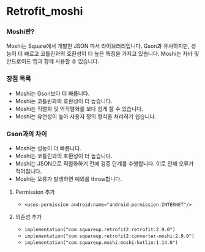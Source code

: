 ﻿# Retrofit_moshi

### **Moshi란?**

Moshi는 Square에서 개발한 JSON 파서 라이브러리입니다. Gson과 유사하지만, 성능이 더 빠르고 코틀린과의 호환성이 더 높은 특징을 가지고 있습니다. Moshi는 자바 및 안드로이드 앱과 함께 사용할 수 있습니다.

### **장점 목록**

- Moshi는 Gson보다 더 빠릅니다.
- Moshi는 코틀린과의 호환성이 더 높습니다.
- Moshi는 직렬화 및 역직렬화를 보다 쉽게 할 수 있습니다.
- Moshi는 유연성이 높아 사용자 정의 형식을 처리하기 쉽습니다.

### **Gson과의 차이**

- Moshi는 성능이 더 빠릅니다.
- Moshi는 코틀린과의 호환성이 더 높습니다.
- Moshi는 JSON으로 직렬화하기 전에 검증 단계를 수행합니다. 이로 인해 오류가 적어집니다.
- Moshi는 오류가 발생하면 예외를 throw합니다.


1. Permission 추가
   - `<uses-permission android:name="android.permission.INTERNET"/>`
   
2. 의존성 추가
   - `implementation("com.squareup.retrofit2:retrofit:2.9.0")`
   - `implementation("com.squareup.retrofit2:converter-moshi:2.9.0")`
   - `implementation("com.squareup.moshi:moshi-kotlin:1.14.0")`
